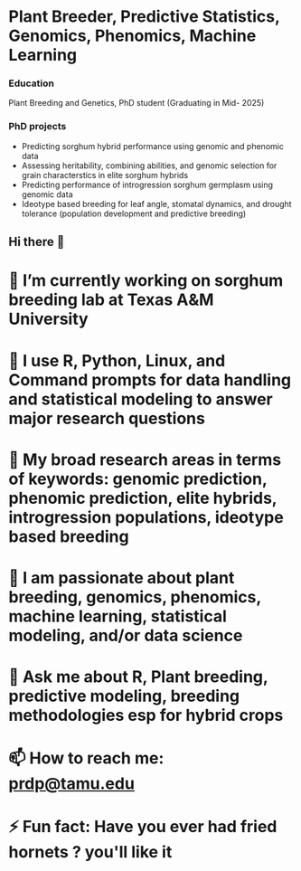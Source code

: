 # Plant Breeder, Predictive Statistics, Genomics, Phenomics, Machine Learning

### Education
Plant Breeding and Genetics, PhD student (Graduating in Mid- 2025)

### PhD projects
- Predicting sorghum hybrid performance using genomic and phenomic data
- Assessing heritability, combining abilities, and genomic selection for grain characterstics in elite sorghum hybrids
- Predicting performance of introgression sorghum germplasm using genomic data
- Ideotype based breeding for leaf angle, stomatal dynamics, and drought tolerance (population development and predictive breeding)






## Hi there 👋
# 🔭 I’m currently working on sorghum breeding lab at Texas A&M University
# 🌱 I use R, Python, Linux, and Command prompts for data handling and statistical modeling to answer major research questions
# 🌱 My broad research areas in terms of keywords: genomic prediction, phenomic prediction, elite hybrids, introgression populations, ideotype based breeding
# 👯 I am passionate about plant breeding, genomics, phenomics, machine learning, statistical modeling, and/or data science
# 💬 Ask me about R, Plant breeding, predictive modeling, breeding methodologies esp for hybrid crops
# 📫 How to reach me: prdp@tamu.edu
# ⚡ Fun fact: Have you ever had fried hornets ? you'll like it


<!--
**sapkotapradip/sapkotapradip** is a ✨ _special_ ✨ repository because its `README.md` (this file) appears on your GitHub profile.

Here are some ideas to get you started:

- 🔭 I’m currently working on sorghum breeding lab at Texas A&M University
- 🌱 I’m currently proficient in R, Python, Linux, and Command prompts for data handling
- 👯 I’m looking to collaborate on plant breeding, genomics, machine learning, statistical modeling, and/or data science
- 💬 Ask me about R, Plant breeding, predictive modeling
- 📫 How to reach me: prdp@tamu.edu
- ⚡ Fun fact: Have you ever have fried hornets, you'll like it ? 
-->
